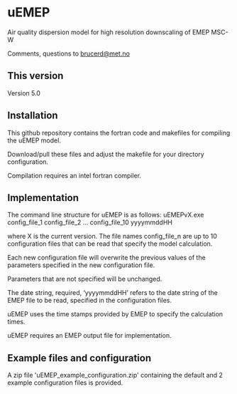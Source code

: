 # uEMEP
Air quality dispersion model for high resolution downscaling of EMEP MSC-W

Comments, questions to brucerd@met.no

## This version
Version 5.0

## Installation
This github repository contains the fortran code and makefiles for compiling the uEMEP model.

Download/pull these files and adjust the makefile for your directory configuration.

Compilation requires an intel fortran compiler.

## Implementation
The command line structure for uEMEP is as follows:
uEMEPvX.exe config_file_1 config_file_2 … config_file_10 yyyymmddHH

where X is the current version.
The file names config_file_n are up to 10 configuration files that can be read that specify the model calculation.

Each new configuration file will overwrite the previous values of the parameters specified in the new configuration file.

Parameters that are not specified will be unchanged.

The date string, required, ‘yyyymmddHH’ refers to the date string of the EMEP file to be read, specified in the configuration files.

uEMEP uses the time stamps provided by EMEP to specify the calculation times.

uEMEP requires an EMEP output file for implementation.

## Example files and configuration
A zip file 'uEMEP_example_configuration.zip' containing the default and 2 example configuration files is provided.



